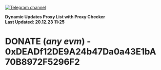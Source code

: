 [![Telegram channel](https://img.shields.io/endpoint?url=https://runkit.io/damiankrawczyk/telegram-badge/branches/master?url=https://t.me/n4z4v0d)](https://t.me/n4z4v0d) 

**Dynamic Updates Proxy List with Proxy Checker**  
**Last Updated: 20.12.23 11:25**

# DONATE (_any evm_) - 0xDEADf12DE9A24b47Da0a43E1bA70B8972F5296F2
